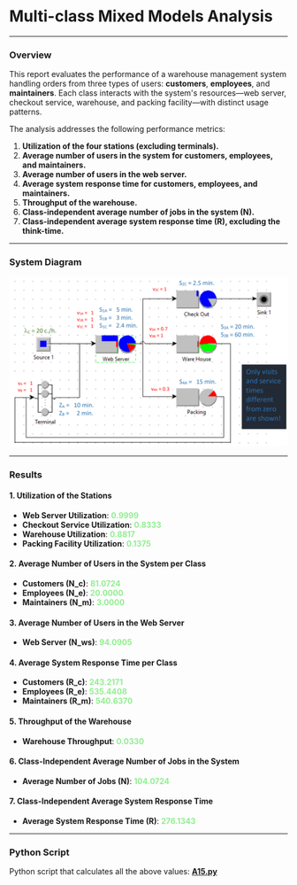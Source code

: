 # Multi-class Mixed Models Analysis
___

### Overview

This report evaluates the performance of a warehouse management system handling orders from three types of users: **customers**, **employees**, and **maintainers**. Each class interacts with the system's resources—web server, checkout service, warehouse, and packing facility—with distinct usage patterns.

The analysis addresses the following performance metrics:

1. **Utilization of the four stations (excluding terminals).**
2. **Average number of users in the system for customers, employees, and maintainers.**
3. **Average number of users in the web server.**
4. **Average system response time for customers, employees, and maintainers.**
5. **Throughput of the warehouse.**
6. **Class-independent average number of jobs in the system (N).**
7. **Class-independent average system response time (R), excluding the think-time.**

---

### System Diagram

![System Diagram](a15_graph.png)

---

### Results

#### 1. Utilization of the Stations

- **Web Server Utilization**: <span style="color:lightgreen;font-weight:bold">0.9999</span>
- **Checkout Service Utilization**: <span style="color:lightgreen;font-weight:bold">0.8333</span>
- **Warehouse Utilization**: <span style="color:lightgreen;font-weight:bold">0.8817</span>
- **Packing Facility Utilization**: <span style="color:lightgreen;font-weight:bold">0.1375</span>

#### 2. Average Number of Users in the System per Class

- **Customers (N_c)**: <span style="color:lightgreen;font-weight:bold">81.0724</span>
- **Employees (N_e)**: <span style="color:lightgreen;font-weight:bold">20.0000</span>
- **Maintainers (N_m)**: <span style="color:lightgreen;font-weight:bold">3.0000</span>

#### 3. Average Number of Users in the Web Server

- **Web Server (N_ws)**: <span style="color:lightgreen;font-weight:bold">94.0905</span>

#### 4. Average System Response Time per Class

- **Customers (R_c)**: <span style="color:lightgreen;font-weight:bold">243.2171</span>
- **Employees (R_e)**: <span style="color:lightgreen;font-weight:bold">535.4408</span>
- **Maintainers (R_m)**: <span style="color:lightgreen;font-weight:bold">540.6370</span>

#### 5. Throughput of the Warehouse

- **Warehouse Throughput**: <span style="color:lightgreen;font-weight:bold">0.0330</span>

#### 6. Class-Independent Average Number of Jobs in the System

- **Average Number of Jobs (N)**: <span style="color:lightgreen;font-weight:bold">104.0724</span>

#### 7. Class-Independent Average System Response Time

- **Average System Response Time (R)**: <span style="color:lightgreen;font-weight:bold">276.1343</span>

---

### Python Script

Python script that calculates all the above values: [**A15.py**](A15.py)
